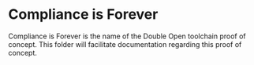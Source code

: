 # Compliance is Forever

Compliance is Forever is the name of the Double Open toolchain proof of concept. This folder will facilitate documentation regarding this proof of concept.
